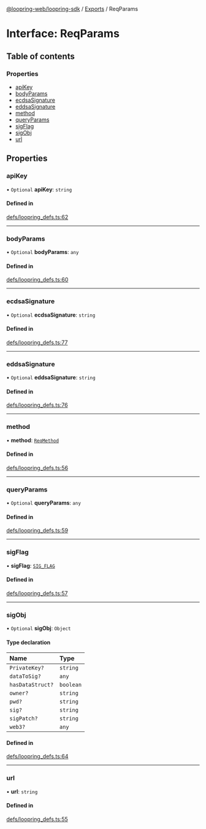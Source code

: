 [@loopring-web/loopring-sdk](../README.md) / [Exports](../modules.md) / ReqParams

# Interface: ReqParams

## Table of contents

### Properties

- [apiKey](ReqParams.md#apikey)
- [bodyParams](ReqParams.md#bodyparams)
- [ecdsaSignature](ReqParams.md#ecdsasignature)
- [eddsaSignature](ReqParams.md#eddsasignature)
- [method](ReqParams.md#method)
- [queryParams](ReqParams.md#queryparams)
- [sigFlag](ReqParams.md#sigflag)
- [sigObj](ReqParams.md#sigobj)
- [url](ReqParams.md#url)

## Properties

### apiKey

• `Optional` **apiKey**: `string`

#### Defined in

[defs/loopring_defs.ts:62](https://github.com/Loopring/loopring_sdk/blob/538bd47/src/defs/loopring_defs.ts#L62)

___

### bodyParams

• `Optional` **bodyParams**: `any`

#### Defined in

[defs/loopring_defs.ts:60](https://github.com/Loopring/loopring_sdk/blob/538bd47/src/defs/loopring_defs.ts#L60)

___

### ecdsaSignature

• `Optional` **ecdsaSignature**: `string`

#### Defined in

[defs/loopring_defs.ts:77](https://github.com/Loopring/loopring_sdk/blob/538bd47/src/defs/loopring_defs.ts#L77)

___

### eddsaSignature

• `Optional` **eddsaSignature**: `string`

#### Defined in

[defs/loopring_defs.ts:76](https://github.com/Loopring/loopring_sdk/blob/538bd47/src/defs/loopring_defs.ts#L76)

___

### method

• **method**: [`ReqMethod`](../enums/ReqMethod.md)

#### Defined in

[defs/loopring_defs.ts:56](https://github.com/Loopring/loopring_sdk/blob/538bd47/src/defs/loopring_defs.ts#L56)

___

### queryParams

• `Optional` **queryParams**: `any`

#### Defined in

[defs/loopring_defs.ts:59](https://github.com/Loopring/loopring_sdk/blob/538bd47/src/defs/loopring_defs.ts#L59)

___

### sigFlag

• **sigFlag**: [`SIG_FLAG`](../enums/SIG_FLAG.md)

#### Defined in

[defs/loopring_defs.ts:57](https://github.com/Loopring/loopring_sdk/blob/538bd47/src/defs/loopring_defs.ts#L57)

___

### sigObj

• `Optional` **sigObj**: `Object`

#### Type declaration

| Name | Type |
| :------ | :------ |
| `PrivateKey?` | `string` |
| `dataToSig?` | `any` |
| `hasDataStruct?` | `boolean` |
| `owner?` | `string` |
| `pwd?` | `string` |
| `sig?` | `string` |
| `sigPatch?` | `string` |
| `web3?` | `any` |

#### Defined in

[defs/loopring_defs.ts:64](https://github.com/Loopring/loopring_sdk/blob/538bd47/src/defs/loopring_defs.ts#L64)

___

### url

• **url**: `string`

#### Defined in

[defs/loopring_defs.ts:55](https://github.com/Loopring/loopring_sdk/blob/538bd47/src/defs/loopring_defs.ts#L55)
